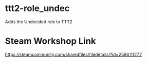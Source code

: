 # ttt2-role_undec
Adds the Undecided role to TTT2

# Steam Workshop Link
https://steamcommunity.com/sharedfiles/filedetails/?id=2596111277
